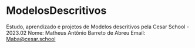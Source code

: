 # ModelosDescritivos
Estudo, aprendizado e projetos de Modelos descritivos pela Cesar School - 2023.02  Nome: Matheus Antônio Barreto de Abreu Email: Maba@cesar.school
